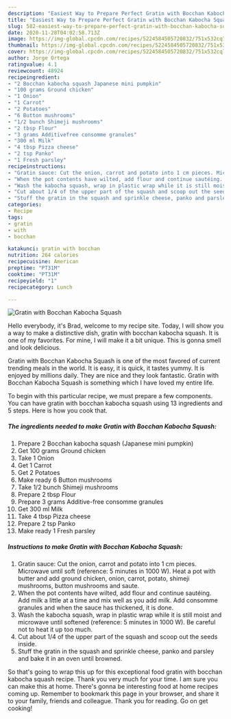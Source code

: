 ```yaml
---
description: "Easiest Way to Prepare Perfect Gratin with Bocchan Kabocha Squash"
title: "Easiest Way to Prepare Perfect Gratin with Bocchan Kabocha Squash"
slug: 582-easiest-way-to-prepare-perfect-gratin-with-bocchan-kabocha-squash
date: 2020-11-28T04:02:58.713Z
image: https://img-global.cpcdn.com/recipes/5224584505720832/751x532cq70/gratin-with-bocchan-kabocha-squash-recipe-main-photo.jpg
thumbnail: https://img-global.cpcdn.com/recipes/5224584505720832/751x532cq70/gratin-with-bocchan-kabocha-squash-recipe-main-photo.jpg
cover: https://img-global.cpcdn.com/recipes/5224584505720832/751x532cq70/gratin-with-bocchan-kabocha-squash-recipe-main-photo.jpg
author: Jorge Ortega
ratingvalue: 4.1
reviewcount: 48924
recipeingredient:
- "2 Bocchan kabocha squash Japanese mini pumpkin"
- "100 grams Ground chicken"
- "1 Onion"
- "1 Carrot"
- "2 Potatoes"
- "6 Button mushrooms"
- "1/2 bunch Shimeji mushrooms"
- "2 tbsp Flour"
- "3 grams Additivefree consomme granules"
- "300 ml Milk"
- "4 tbsp Pizza cheese"
- "2 tsp Panko"
- "1 Fresh parsley"
recipeinstructions:
- "Gratin sauce: Cut the onion, carrot and potato into 1 cm pieces. Microwave until soft (reference: 5 minutes in 1000 W). Heat a pot with butter and add ground chicken, onion, carrot, potato, shimeji mushrooms, button mushrooms and saute."
- "When the pot contents have wilted, add flour and continue sautéing. Add milk a little at a time and mix well as you add milk. Add consomme granules and when the sauce has thickened, it is done."
- "Wash the kabocha squash, wrap in plastic wrap while it is still moist and microwave until softened (reference: 5 minutes in 1000 W).  Be careful not to heat it up too much."
- "Cut about 1/4 of the upper part of the squash and scoop out the seeds inside."
- "Stuff the gratin in the squash and sprinkle cheese, panko and parsley and bake it in an oven until browned."
categories:
- Recipe
tags:
- gratin
- with
- bocchan

katakunci: gratin with bocchan 
nutrition: 264 calories
recipecuisine: American
preptime: "PT31M"
cooktime: "PT31M"
recipeyield: "1"
recipecategory: Lunch

---
```



![Gratin with Bocchan Kabocha Squash](https://img-global.cpcdn.com/recipes/5224584505720832/751x532cq70/gratin-with-bocchan-kabocha-squash-recipe-main-photo.jpg)

Hello everybody, it's Brad, welcome to my recipe site. Today, I will show you a way to make a distinctive dish, gratin with bocchan kabocha squash. It is one of my favorites. For mine, I will make it a bit unique. This is gonna smell and look delicious.



Gratin with Bocchan Kabocha Squash is one of the most favored of current trending meals in the world. It is easy, it is quick, it tastes yummy. It is enjoyed by millions daily. They are nice and they look fantastic. Gratin with Bocchan Kabocha Squash is something which I have loved my entire life.


To begin with this particular recipe, we must prepare a few components. You can have gratin with bocchan kabocha squash using 13 ingredients and 5 steps. Here is how you cook that.

<!--inarticleads1-->

##### The ingredients needed to make Gratin with Bocchan Kabocha Squash:

1. Prepare 2 Bocchan kabocha squash (Japanese mini pumpkin)
1. Get 100 grams Ground chicken
1. Take 1 Onion
1. Get 1 Carrot
1. Get 2 Potatoes
1. Make ready 6 Button mushrooms
1. Take 1/2 bunch Shimeji mushrooms
1. Prepare 2 tbsp Flour
1. Prepare 3 grams Additive-free consomme granules
1. Get 300 ml Milk
1. Take 4 tbsp Pizza cheese
1. Prepare 2 tsp Panko
1. Make ready 1 Fresh parsley




<!--inarticleads2-->

##### Instructions to make Gratin with Bocchan Kabocha Squash:

1. Gratin sauce: Cut the onion, carrot and potato into 1 cm pieces. Microwave until soft (reference: 5 minutes in 1000 W). Heat a pot with butter and add ground chicken, onion, carrot, potato, shimeji mushrooms, button mushrooms and saute.
1. When the pot contents have wilted, add flour and continue sautéing. Add milk a little at a time and mix well as you add milk. Add consomme granules and when the sauce has thickened, it is done.
1. Wash the kabocha squash, wrap in plastic wrap while it is still moist and microwave until softened (reference: 5 minutes in 1000 W).  Be careful not to heat it up too much.
1. Cut about 1/4 of the upper part of the squash and scoop out the seeds inside.
1. Stuff the gratin in the squash and sprinkle cheese, panko and parsley and bake it in an oven until browned.




So that's going to wrap this up for this exceptional food gratin with bocchan kabocha squash recipe. Thank you very much for your time. I am sure you can make this at home. There's gonna be interesting food at home recipes coming up. Remember to bookmark this page in your browser, and share it to your family, friends and colleague. Thank you for reading. Go on get cooking!
